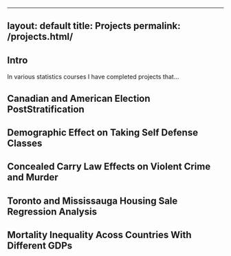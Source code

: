
---
layout: default 
title: Projects
permalink: /projects.html/
---
## Intro
In various statistics courses I have completed projects that...

## Canadian and American Election PostStratification 

## Demographic Effect on Taking Self Defense Classes 

## Concealed Carry Law Effects on Violent Crime and Murder 

## Toronto and Mississauga Housing Sale Regression Analysis

## Mortality Inequality Acoss Countries With Different GDPs
